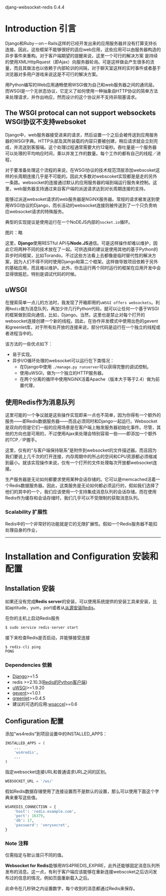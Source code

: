 djang-websocket-redis 0.4.4
# Introduction 引言
Django和Ruby－on－Rails这样的已经开发出来的应用服务器并没有打算支持长连接。因此，这些框架不能够很好的适应web应用，这些应用可以由服务器构造的异步事件来重构。对于客户端期望的提醒来说，这里一个可行的解决方案
是持续的使用XMLHttpRquest（即Ajax）向服务器轮询。可是这样做会产生很多的流量，而且其做法也以依赖于内部轮训的间隔，对于聊天室这样的实时事件或者基于浏览器对多用户游戏来说这是不可行的解决方案。  

用Python编写的Web应用通畅使用WSGI做为自己和web服务器之间的通讯层。而WSGI是一个无状态协议，它定义了如何使用一种抽象自HTTP协议的简单方法来处理请求，并作出响应，然而设计的这个协议并不支持非阻塞请求。  

## The WSGI protocal can not support websockets WSGI协议不支持websoket
Django中，web服务器接受进来的请求，然后设置一个之后会被传送到应用服务器的WSGI字典。HTTP头部及其所装载的内容只要被创建，稍后请求就会立刻完成，并流送到客服端。这个处理过程通常需要大约12毫秒。吞吐量是一个服务器可以处理的平均响应时间，乘以并发工作的数量。每个工作的都有自己的线程／进程，

对于要准备处理这个流程的来说，在WSGI协议的技术规范顶层添加webscoket这样的长周期连接几乎是不可能的。因此大多数对webscoket实现都是是走的另外一条路。websocket的连接通过默认的应用服务器的端到端运行服务来控制。这里，web服务器支持通过来自客户端的派送请求达到对长周期连接的支持。  

能够过派送websoket请求的web服务器是NGiNX服务器。常规的请求被发送到使用WSGI协议的Django，而长活动的websocket连接则被传送到了一个只负责响应websocket请求的特殊服务。  

典型的实现提议是使用运行在一个NoDEJS内部的`socket.io`循环。  

图片：略

这里，**Django**使用RESTful API与**Node.JS**通信。可是这样操作却难以维护，因此它将两种不同的技术放在了一起。可供选择的建议是使用其他的基于Python的异步时间框架，比如Torando。不过这些方法看上去都像是临时替代性的解决方案，因为人们不得不同时使用Django和第二个框架。这样做导致项目依赖于另外的基础应用，而且难以维护。此外，你去运行两个同时运行的框架在应用开发中会显得很尴尬，特别是调试代码的时候。  

## uWSGI
在搜索简单一点儿的方法时，我发现了开箱即用的`uWSGI offers websockets`。利用`Redis`做为消息队列，再加少许几行Python代码，就可以让任何一个基于WSGI的框架做到双向通信，比如，Django。当然，这里也是禁止对每个打开的websocket连接创建一个新的线程。因此，在协作并发模式中使用出色的gevent和greenlet库，对于所有处开放的连接来说，部分代码是运行在一个独立的线程或者进程当中的。  

该方法的一些优点如下：  

- 易于实现。
- 异步I/O循环处理的websocket可以运行在下类情况： 
    * 在Django中使用 `./manage.py runserver`可以获得完整的调试控制。
    * 使用uWSGI，做为一个独立的HTTP服务器。
    * 在两个分离的循环中使用NGiNX活着Apache（版本大于等于2.4）做为前置代理，

## 使用Redis作为消息队列
这里可能的一个争议就是这些操作实现即来一点也不简单，因为你得有一个额外的服务——即Redis数据服务器——而且必须同时和Django一起运行。Websocket是双向的但是它们一般的应用场景是在客户端上触发服务器初始化事件。尽管，其他的方向也是可用的，不过使用Ajax来处理会特别容易一些——即添加一个额外的TCP／IP握手。  

这里，仅有的“与客户端保持联系”是附件到websocket的文件描述器。而且因为我们要说上几千次的打开连接，内存周期中的所占的空间和CPU资源都必须缩减到最小。就该实现操作来说，仅有一个打开的文件处理每次开放都websocket连接。  

生产服务器是无论如何都要求使用某种会话存储的。它可以是memcached活着一个Redis数据服务器。因此，这类服务是无论如何都必须运行的，假如我们选择了他们的其中的一个，我们应该使用一个支持集成消息队列的会话存储。而在使用Redis作为缓存和会话存储时，我们几乎可以不受限制的获取消息队列。  

### Scalability 扩展性
Redis中的一个非常好的功能就是它的无限扩展性。假如一个Redis服务器不能扣处理自身的作业，

-----------------------------------------
# Installation and Configuration 安装和配置
## Installation 安装
如果还没有完成**Redis server**的安装，可以使用系统提供的安装工具来安装，比如aptitude，yum，port或者从[从源安装Redis](http://redis.io.download)。  

在你的主机上启动Redis服务  

```python
$ sudo service redis-server start
```

接下来检查Redis是否启动，并能够接受连接  

```python
$ redis-cli ping
PONG
```

### Dependencies 依赖

- [Django](http://djangoproject.com/)>=1.5
- redis >=2.10.3([Redis的Python客户端](https://pypi.python.org./pypi/redis))
- [uWSGI](http://projects.unbit.it/uwsgi/)>=1.9.20
- [gevent](https://pypi.python.org/pypi/gevent)>=1.0.1
- [greenlet](https://pypi.python.org./pypi/greenlet)>=0.4.5
- 建议的可选的应用:[wsaccel](https://pypi.python.org/pypi/wsaccel)>=0.6

## Configuration 配置
添加“ws4redis”到项目设置中的INSTALLED_APPS：

```python
INSTALLED_APPS = (
    ...
    'ws4redis',
    ...
)
```

指定websocket连接URL和普通请求URL之间的区别。  

```python
WEBSOCKET_URL = '/ws/'
```

假如Redis数据存储使用了连接设置而不是默认的设置，那么可以使用下面这个字典来重写这些值。  

```python
WS4REDIS_CONNECTION = {
    'host': 'redis.example.com',
    'port': 16379,
    'db': 17,
    'password': 'verysecret',
}
```

### Note 注释
仅需指定与默认值只不同的值。  

**Websocket for Redis**能够用WS4PREDIS_EXPIRE，此外还能够固定消息队列所发布的消息。这一点，有利于客户端应该能够在重新连接webscoket之后访问发布过的信息的情况，例如页面重新载入之后。  

此命令在几秒钟之内设置数字，每个收到的消息都通过Redis来保存。
